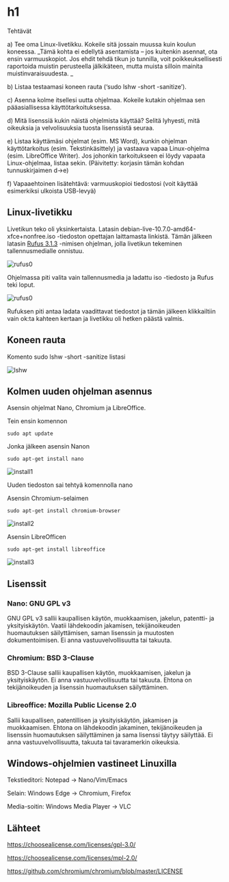 # h1

Tehtävät

a) Tee oma Linux-livetikku. Kokeile sitä jossain muussa kuin koulun koneessa. _Tämä kohta ei edellytä asentamista – jos kuitenkin asennat, ota ensin varmuuskopiot. Jos ehdit tehdä tikun jo tunnilla, voit poikkeuksellisesti raportoida muistin perusteella jälkikäteen, mutta muista silloin mainita muistinvaraisuudesta.
_

b) Listaa testaamasi koneen rauta (‘sudo lshw -short -sanitize’).

c) Asenna kolme itsellesi uutta ohjelmaa. Kokeile kutakin ohjelmaa sen pääasiallisessa käyttötarkoituksessa.

d) Mitä lisenssiä kukin näistä ohjelmista käyttää? Selitä lyhyesti, mitä oikeuksia ja velvolisuuksia tuosta lisenssistä seuraa.

e) Listaa käyttämäsi ohjelmat (esim. MS Word), kunkin ohjelman käyttötarkoitus (esim. Tekstinkäsittely) ja vastaava vapaa Linux-ohjelma (esim. LibreOffice Writer). Jos johonkin 
tarkoitukseen ei löydy vapaata Linux-ohjelmaa, listaa sekin. (Päivitetty: korjasin tämän kohdan tunnuskirjaimen d->e)

f) Vapaaehtoinen lisätehtävä: varmuuskopioi tiedostosi (voit käyttää esimerkiksi ulkoista USB-levyä)


## Linux-livetikku

Livetikun teko oli yksinkertaista. Latasin debian-live-10.7.0-amd64-xfce+nonfree.iso -tiedoston opettajan laittamasta linkistä. Tämän jälkeen latasin [Rufus 3.1.3](https://rufus.ie/) -nimisen ohjelman, jolla livetikun tekeminen tallennusmedialle onnistuu.

![rufus0](/images/h1/rufus0.PNG)

Ohjelmassa piti valita vain tallennusmedia ja ladattu iso -tiedosto ja Rufus teki loput.

![rufus0](/images/h1/rufus1.PNG)

Rufuksen piti antaa ladata vaadittavat tiedostot ja tämän jälkeen klikkailtiin vain ok:ta kahteen kertaan ja livetikku oli hetken päästä valmis.


## Koneen rauta

Komento sudo lshw -short -sanitize listasi

![lshw](/images/h1/lshw.png)


## Kolmen uuden ohjelman asennus

Asensin ohjelmat Nano, Chromium ja LibreOffice.

Tein ensin komennon
```
sudo apt update
```

Jonka jälkeen asensin Nanon
```
sudo apt-get install nano
```

![install1](/images/h1/install1.png)

Uuden tiedoston sai tehtyä komennolla nano

Asensin Chromium-selaimen
```
sudo apt-get install chromium-browser
```

![install2](/images/h1/install2.png)

Asensin LibreOfficen
```
sudo apt-get install libreoffice
```

![install3](/images/h1/install3.png)


## Lisenssit

### Nano: GNU GPL v3

GNU GPL v3 sallii kaupallisen käytön, muokkaamisen, jakelun, patentti- ja yksityiskäytön. Vaatii lähdekoodin jakamisen, tekijänoikeuden huomautuksen säilyttämisen, saman lisenssin ja muutosten dokumentoimisen. Ei anna vastuuvelvollisuutta tai takuuta.

### Chromium: BSD 3-Clause

BSD 3-Clause sallii kaupallisen käytön, muokkaamisen, jakelun ja yksityiskäytön. Ei anna vastuuvelvollisuutta tai takuuta. Ehtona on tekijänoikeuden ja lisenssin huomautuksen säilyttäminen.

### Libreoffice: Mozilla Public License 2.0

Sallii kaupallisen, patentillisen ja yksityiskäytön, jakamisen ja muokkaamisen. Ehtona on lähdekoodin jakaminen, tekijänoikeuden ja lisenssin huomautuksen säilyttäminen ja sama lisenssi täytyy säilyttää. Ei anna vastuuvelvollisuutta, takuuta tai tavaramerkin oikeuksia.


## Windows-ohjelmien vastineet Linuxilla

Tekstieditori: Notepad -> Nano/Vim/Emacs

Selain: Windows Edge -> Chromium, Firefox

Media-soitin: Windows Media Player -> VLC


## Lähteet 

https://choosealicense.com/licenses/gpl-3.0/

https://choosealicense.com/licenses/mpl-2.0/

https://github.com/chromium/chromium/blob/master/LICENSE
